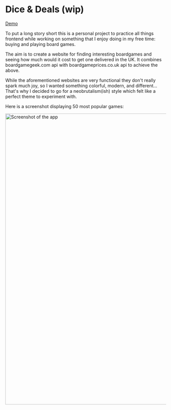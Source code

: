 # Dice & Deals (wip)

[Demo](https://dice-and-deals.vercel.app/)

To put a long story short this is a personal project to practice all things frontend while working on something that I enjoy doing in my free time: buying and playing board games.

The aim is to create a website for finding interesting boardgames and seeing how much would it cost to get one delivered in the UK.
It combines boardgamegeek.com api with boardgameprices.co.uk api to achieve the above.

While the aforementioned websites are very functional they don't really spark much joy, so I wanted something colorful, modern, and different... That's why I decided to go for a neobrutalism(ish) style which felt like a perfect theme to experiment with.

Here is a screenshot displaying 50 most popular games:

<img width="1920" height="913" alt="Screenshot of the app" src="https://github.com/user-attachments/assets/e81d13fe-7e87-4fb7-ba81-1d1478c679d9" />

